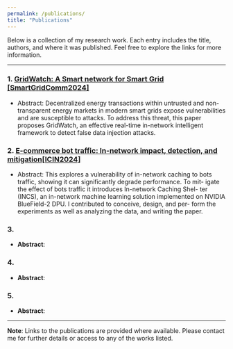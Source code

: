```yaml
---
permalink: /publications/
title: "Publications"
---
```

Below is a collection of my research work. Each entry includes the title, authors, and where it was published. Feel free to explore the links for more information.

---


### 1. **[GridWatch: A Smart network for Smart Grid [SmartGridComm2024]](https://ora.ox.ac.uk/objects/uuid:cae1d460-3da1-4a5e-940e-05eb147a061c/files/svx021g97w)**
   - Abstract: Decentralized energy transactions within untrusted and non-transparent energy markets in modern smart grids expose vulnerabilities and are susceptible to attacks. To address this threat, this paper proposes GridWatch, an effective real-time in-network intelligent framework to detect false data injection attacks.

### 2. **[E-commerce bot traffic: In-network impact, detection, and mitigation[ICIN2024]](https://ieeexplore.ieee.org/abstract/document/10494459)**
   - Abstract: This explores a vulnerability of in-network caching to
bots traffic, showing it can significantly degrade performance. To mit-
igate the effect of bots traffic it introduces In-network Caching Shel-
ter (INCS), an in-network machine learning solution implemented on
NVIDIA BlueField-2 DPU. I contributed to conceive, design, and per-
form the experiments as well as analyzing the data, and writing the
paper.

### 3. **[]()**
   - **Abstract**: 

### 4. **[]()**
   - **Abstract**: 

### 5. **[]()**
   - **Abstract**: 



---

**Note**: Links to the publications are provided where available. Please contact me for further details or access to any of the works listed.


